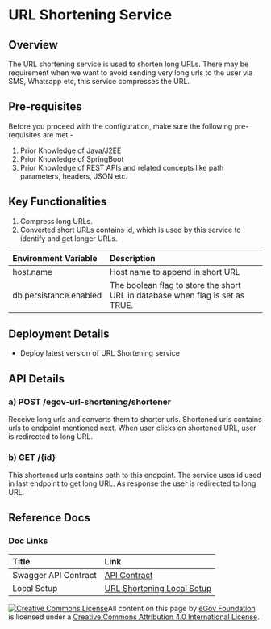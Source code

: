 # URL Shortening Service

## Overview <a id="Overview"></a>

The URL shortening service is used to shorten long URLs. There may be requirement when we want to avoid sending very long urls to the user via SMS, Whatsapp etc, this service compresses the URL.

## Pre-requisites <a id="Pre-requisites"></a>

Before you proceed with the configuration, make sure the following pre-requisites are met -

1. Prior Knowledge of Java/J2EE
2. Prior Knowledge of SpringBoot
3. Prior Knowledge of REST APIs and related concepts like path parameters, headers, JSON etc.

## Key Functionalities <a id="Key-Functionalities"></a>

1. Compress long URLs.
2. Converted short URLs contains id, which is used by this service to identify and get longer URLs.

| **Environment Variable** | **Description** |
| :--- | :--- |
| host.name | Host name to append in short URL |
| db.persistance.enabled | The boolean flag to store the short URL in database when flag is set as TRUE. |

## Deployment Details <a id="Deployment-Details"></a>

* Deploy latest version of URL Shortening service

## API Details <a id="API-Details"></a>

### a\) POST /egov-url-shortening/shortener <a id="a)-POST-/egov-url-shortening/shortener"></a>

Receive long urls and converts them to shorter urls. Shortened urls contains urls to endpoint mentioned next. When user clicks on shortened URL, user is redirected to long URL.

### b\) GET /{id} <a id="b)-GET-/{id}"></a>

This shortened urls contains path to this endpoint. The service uses id used in last endpoint to get long URL. As response the user is redirected to long URL.

## Reference Docs <a id="Reference-Docs"></a>

### Doc Links <a id="Doc-Links"></a>

| **Title** | **Link** |
| :--- | :--- |
| Swagger API Contract | [API Contract](https://editor.swagger.io/?url=https://raw.githubusercontent.com/egovernments/core-services/master/docs/url-shortening_contract.yml#!/) |
| Local Setup | [URL Shortening Local Setup](https://github.com/egovernments/core-services/blob/master/egov-url-shortening/LOCALSETUP.md) |

[![Creative Commons License](https://i.creativecommons.org/l/by/4.0/80x15.png)](http://creativecommons.org/licenses/by/4.0/)All content on this page by [eGov Foundation ](https://egov.org.in/)is licensed under a [Creative Commons Attribution 4.0 International License](http://creativecommons.org/licenses/by/4.0/).


